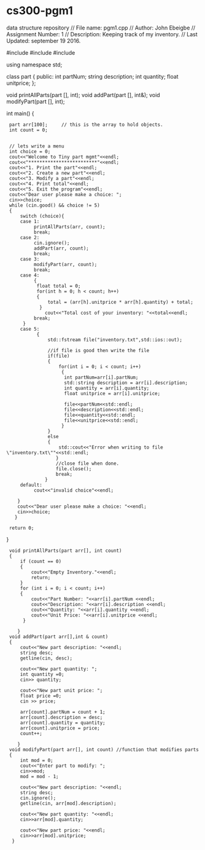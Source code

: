 # cs300-pgm1
data structure repository
// File name: pgm1.cpp
// Author: John Ebeigbe
// Assignment Number: 1
// Description:  Keeping track of my inventory.
// Last Updated: september 19 2016.

#include <iostream>
#include <fstream>
#include <string>

using namespace std;

class part
 {
 public:
     int partNum;
     string description;
     int quantity;
     float unitprice;
 };
 
 void printAllParts(part [], int);
 void addPart(part [], int&);
 void modifyPart(part [], int);
 
 
 int main()
 {
     
     part arr[100];     // this is the array to hold objects.
     int count = 0;
     
     
     // lets write a menu
     int choice = 0;
     cout<<"Welcome to Tiny part mgmt"<<endl;
     cout<<"*************************"<<endl;
     cout<<"1. Print the part"<<endl;
     cout<<"2. Create a new part"<<endl;
     cout<<"3. Modify a part"<<endl;
     cout<<"4. Print total"<<endl;
     cout<<"5. Exit the program"<<endl;
     cout<<"Dear user please make a choice: ";
     cin>>choice;
     while (cin.good() && choice != 5)
     {
         switch (choice){
         case 1:
              printAllParts(arr, count);
              break;
         case 2:
              cin.ignore();
              addPart(arr, count);
              break;
         case 3:
              modifyPart(arr, count);
              break;
         case 4:
              {
               float total = 0;
               for(int h = 0; h < count; h++)
               {
                   total = (arr[h].unitprice * arr[h].quantity) + total;
                }
                  cout<<"Total cost of your inventory: "<<total<<endl;
              break;
          }
         case 5:
               {
                   std::fstream file("inventory.txt",std::ios::out);
                  
                   //if file is good then write the file
                   if(file)
                   {
                       for(int i = 0; i < count; i++)
                        {
                         int partNum=arr[i].partNum;
                         std::string description = arr[i].description;
                         int quantity = arr[i].quantity;
                         float unitprice = arr[i].unitprice;
                         
                         file<<partNum<<std::endl;
                         file<<description<<std::endl;
                         file<<quantity<<std::endl;
                         file<<unitprice<<std::endl;
                        }
                   }
                   else
                   {
                       std::cout<<"Error when writing to file \"inventory.txt\""<<std::endl;
                      }
                      //close file when done.
                      file.close();
                      break;
                  }
         default:
              cout<<"invalid choice"<<endl;
             
        }
        cout<<"Dear user please make a choice: "<<endl;
        cin>>choice;
       }
         
     return 0;
     
 }
     
     void printAllParts(part arr[], int count)
     {
         if (count == 0)
         {
             cout<<"Empty Inventory."<<endl;
             return;
         }
         for (int i = 0; i < count; i++)
         {
             cout<<"Part Number: "<<arr[i].partNum <<endl;
             cout<<"Description: "<<arr[i].description <<endl;
             cout<<"Quantity: "<<arr[i].quantity <<endl;
             cout<<"Unit Price: "<<arr[i].unitprice <<endl;
          }
         
        }
     void addPart(part arr[],int & count)
     {
         cout<<"New part description: "<<endl;
         string desc;
         getline(cin, desc);
         
         cout<<"New part quantity: ";
         int quantity =0;
         cin>> quantity;
         
         cout<<"New part unit price: ";
         float price =0;
         cin >> price;
         
         arr[count].partNum = count + 1;
         arr[count].description = desc;
         arr[count].quantity = quantity;
         arr[count].unitprice = price;
         count++;
         
        }
     void modifyPart(part arr[], int count) //function that modifies parts
     {
         int mod = 0;
         cout<<"Enter part to modify: ";
         cin>>mod;
         mod = mod - 1;
         
         cout<<"New part description: "<<endl;
         string desc;
         cin.ignore();
         getline(cin, arr[mod].description);
         
         cout<<"New part quantity: "<<endl;
         cin>>arr[mod].quantity;
         
         cout<<"New part price: "<<endl;
         cin>>arr[mod].unitprice;
      }
